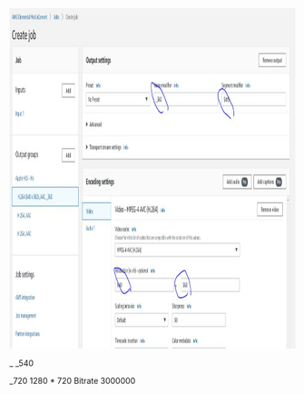 <p align="center">
  <img width="860" height="600" src="output01.jpg">
</p>


_
_540


_720 
1280 * 720
Bitrate 3000000